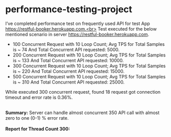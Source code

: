 # performance-testing-project
I’ve completed performance test on frequently used API for test App https://restful-booker.herokuapp.com.<br>
Test executed for the below mentioned scenario in server https://restful-booker.herokuapp.com. <br>
<ul>
<li>100 Concurrent Request with 10 Loop Count; Avg TPS for Total Samples is ~ 74 And Total Concurrent API requested: 5000.</li>
<li>200 Concurrent Request with 10 Loop Count; Avg TPS for Total Samples is ~ 133 And Total Concurrent API requested: 10000.</li>
<li>300 Concurrent Request with 10 Loop Count; Avg TPS for Total Samples is ~ 220 And Total Concurrent API requested: 15000.</li>
<li>500 Concurrent Request with 10 Loop Count; Avg TPS for Total Samples is ~ 310 And Total Concurrent API requested: 25000.</li>
</ul>
While executed 300 concurrent request, found  18 request got connection timeout and error rate is 0.36%. <br><br>

<b>Summary:</b> Server can handle almost concurrent 350 API call with almost zero to one (0-1) % error rate.<br><br>
<b>Report for Thread Count 300:</b><br>
